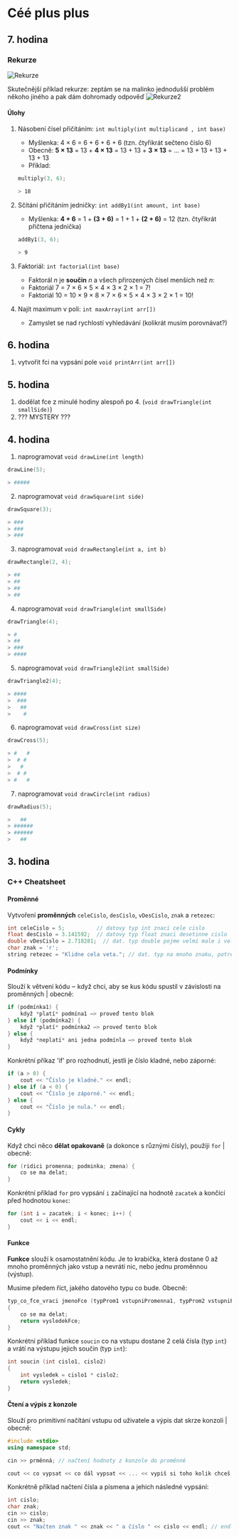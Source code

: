 # Céé plus plus

## 7. hodina
### Rekurze
![Rekurze](http://logos.cs.uic.edu/Examples%20And%20Notes/notes/Java/Recursion/RecursionScreenshot.png "Rekurze neprogramátorská")

Skutečnější příklad rekurze: zeptám se na malinko jednodušší problém někoho jiného a pak dám dohromady odpověď
![Rekurze2](https://i.stack.imgur.com/6hD41.png "Rekurze neprogramátorská")

#### Úlohy
1. Násobení čísel přičítáním: `int multiply(int multiplicand , int base)`
	- Myšlenka: 4 × 6 = 6 + 6 + 6 + 6 (tzn. čtyřikrát sečteno číslo 6)
	- Obecně: **5 × 13** = 13 + **4 × 13** = 13 + 13 + **3 × 13** = ... = 13 + 13 + 13 + 13 + 13
	- Příklad:

	```cpp
	multiply(3, 6);
	```

	```bash
	> 18
	```
2. Sčítání přičítáním jedničky: `int addBy1(int amount, int base)`
	- Myšlenka: **4 + 6** = 1 + **(3 + 6)** = 1 + 1 + **(2 + 6)** = 12 (tzn. čtyřikrát přičtena jednička)

	```cpp
	addBy1(3, 6);
	```

	```bash
	> 9
	```
	
3. Faktoriál: `int factorial(int base)`
	- Faktorál _n_ je **součin** _n_ a všech přirozených čísel menších než _n_:
	- Faktoriál 7 = 7 × 6 × 5 × 4 × 3 × 2 × 1 = 7!
	- Faktoriál 10 = 10 × 9 × 8 × 7 × 6 × 5 × 4 × 3 × 2 × 1 = 10!

4. Najít maximum v poli: `int maxArray(int arr[])`
	- Zamyslet se nad rychlostí vyhledávání (kolikrát musím porovnávat?)

## 6. hodina
1. vytvořit fci na vypsání pole `void printArr(int arr[])`

## 5. hodina
1. dodělat fce z minulé hodiny alespoň po 4. (`void drawTriangle(int smallSide)`)
2. ??? MYSTERY ???


## 4. hodina

1. naprogramovat `void drawLine(int length)`
```cpp
drawLine(5);
```

```bash
> #####
```
2. naprogramovat `void drawSquare(int side)`

```cpp
drawSquare(3);
```

```bash
> ###
> ###
> ###
```
3. naprogramovat `void drawRectangle(int a, int b)`

```cpp
drawRectangle(2, 4);
```

```bash
> ##
> ##
> ##
> ##
```

4. naprogramovat `void drawTriangle(int smallSide)`

```cpp
drawTriangle(4);
```

```bash
> #
> ##
> ###
> ####
```

5. naprogramovat `void drawTriangle2(int smallSide)`

```cpp
drawTriangle2(4);
```

```bash
> ####
>  ###
>   ##
>    #
```


6. naprogramovat `void drawCross(int size)`

```cpp
drawCross(5);
```

```bash
> #   #
>  # #
>   #
>  # #
> #   #
```

7. naprogramovat `void drawCircle(int radius)`

```cpp
drawRadius(5);
```

```bash
>   ##
> ######
> ######
>   ##
```

## 3. hodina

### C++ Cheatsheet

#### Proměnné
Vytvoření **proměnných** `celeCislo`, `desCislo`, `vDesCislo`, `znak` a `retezec`:

```c++
int celeCislo = 5;		    // datovy typ int znaci cele cislo
float desCislo = 3.141592;	// datovy typ float znaci desetinne cislo
double vDesCislo = 2.718281;  // dat. typ double pojme velmi male i velmi velka cisla
char znak = 'r';
string retezec = "Klidne cela veta."; // dat. typ na mnoho znaku, potreba #include <string>

```
#### Podmínky
Slouží k větvení kódu ‒ když chci, aby se kus kódu spustil v závislosti na proměnných | obecně:
```cpp
if (podmínka1) {
	když *platí* podmína1 ‒> proveď tento blok
} else if (podmínka2) {
	když *platí* podmínka2 ‒> proveď tento blok
} else {
	když *neplatí* ani jedna podmínla ‒> proveď tento blok
}

```

Konkrétní příkaz 'if' pro rozhodnutí, jestli je číslo kladné, nebo záporné: 
```cpp
if (a > 0) {
	cout << "Číslo je kladné." << endl;
} else if (a < 0) {
	cout << "Číslo je záporné." << endl;
} else {
	cout << "Číslo je nula." << endl;
}
```

#### Cykly
Když chci něco **dělat opakovaně** (a dokonce s různými čísly), použiji `for` | obecně:

```cpp
for (ridici promenna; podminka; zmena) {
	co se ma delat;
}

```

Konkrétní příklad `for` pro vypsání `i` začínající na hodnotě `zacatek` a končící před hodnotou `konec`:

```cpp
for (int i = zacatek; i < konec; i++) {
	cout << i << endl;
}

```
#### Funkce
**Funkce** slouží k osamostatnění kódu. Je to krabička, která dostane 0 až mnoho proměnných jako vstup a nevrátí nic, nebo jednu proměnnou (výstup). 

Musime předem říct, jakého datového typu co bude. Obecně:

```cpp
typ_co_fce_vraci jmenoFce (typProm1 vstupniPromenna1, typProm2 vstupniPromenna...)
{
	co se ma delat;
	return vysledekFce;
}

```

Konkrétní příklad funkce `soucin` co na vstupu dostane 2 celá čísla (typ `int`) a vrátí na výstupu jejich součin (typ `int`):

```cpp
int soucin (int cislo1, cislo2)
{
	int vysledek = cislo1 * cislo2;
	return vysledek;
}

```

#### Čtení a výpis z konzole

Slouží pro primitivní načítání vstupu od uživatele a výpis dat skrze konzoli | obecně:
```cpp
#include <stdio>
using namespace std;

cin >> prměnná; // načtení hodnoty z konzole do proměnné

cout << co vypsat << co dál vypsat << ... << vypiš si toho kolik chceš; // výpis textu, i proměnných
```

Konkrétně příklad načtení čísla a písmena a jehich následné vypsání:
```cpp
int cislo;
char znak;
cin >> cislo;
cin >> znak;
cout << "Načten znak " << znak << " a číslo " << cislo << endl; // endl odřádkuje ("ENTER")
```
